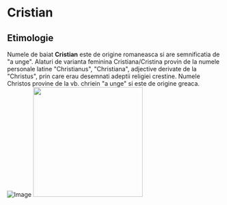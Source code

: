# Cristian
## Etimologie
Numele de baiat **Cristian** este de origine romaneasca si are semnificatia de "a unge". 
Alaturi de varianta feminina Cristiana/Cristina provin de la numele personale latine "Christianus", "Christiana", adjective derivate de la "Christus", prin care erau desemnati adeptii religiei crestine. Numele Christos provine de la vb. chriein "a unge" si este de origine greaca.
![Image](https://stirilebzi.ro/wp-content/uploads/2023/04/cristiansito.webp)
<img src="https://stirilebzi.ro/wp-content/uploads/2023/04/cristiansito.webp" width="256" height="256">